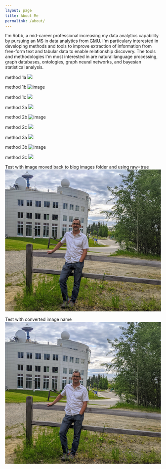 ```yaml
---
layout: page
title: About Me
permalink: /about/
---
```


I'm Robb, a mid-career professional increasing my data analytics capability by pursuing an MS in data analytics from <a href="https://catalog.gmu.edu/colleges-schools/engineering/data-analytics-engineering-ms/">GMU</a>. I'm particulary interested in developing methods and tools to improve extraction of information from free-form text and tabular data to enable relationship discovery. The tools and methodologies I'm most interested in are natural language processing, graph databases, ontologies, graph neural networks, and bayesian statistical analysis.

method 1a
![](https://github.com/robbdunlap/images/blob/7a414f2cfc3a412e575ef70af32fdf87d9d6423d/uaf.png)

method 1b
![image](https://github.com/robbdunlap/images/blob/7a414f2cfc3a412e575ef70af32fdf87d9d6423d/uaf.png)

method 1c
<img src="https://github.com/robbdunlap/images/blob/7a414f2cfc3a412e575ef70af32fdf87d9d6423d/uaf.png">

method 2a
![](https://github.com/robbdunlap/images/blob/main/uaf.png)

method 2b
![image](https://github.com/robbdunlap/images/blob/main/uaf.png)

method 2c
<img src="https://github.com/robbdunlap/images/blob/main/uaf.png">

method 3a
![](https://github.com/robbdunlap/images/blob/main/uaf.png?raw=true)

method 3b
![image](https://github.com/robbdunlap/images/blob/main/uaf.png?raw=true)

method 3c
<img src="https://github.com/robbdunlap/images/blob/main/uaf.png?raw=true)">

Test with image moved back to blog images folder and using raw=true
![image](https://github.com/robbdunlap/robbo_and_the_realers/blob/master/images/uaf.png?raw=true)

Test with converted image name
![image](https://raw.githubusercontent.com/robbdunlap/robbo_and_the_realers/master/images/uaf.png)


